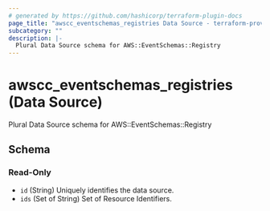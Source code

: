 ```yaml
---
# generated by https://github.com/hashicorp/terraform-plugin-docs
page_title: "awscc_eventschemas_registries Data Source - terraform-provider-awscc"
subcategory: ""
description: |-
  Plural Data Source schema for AWS::EventSchemas::Registry
---
```


# awscc_eventschemas_registries (Data Source)

Plural Data Source schema for AWS::EventSchemas::Registry



<!-- schema generated by tfplugindocs -->
## Schema

### Read-Only

- `id` (String) Uniquely identifies the data source.
- `ids` (Set of String) Set of Resource Identifiers.
